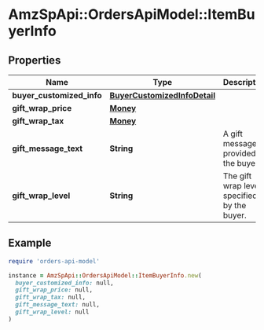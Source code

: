 # AmzSpApi::OrdersApiModel::ItemBuyerInfo

## Properties

| Name | Type | Description | Notes |
| ---- | ---- | ----------- | ----- |
| **buyer_customized_info** | [**BuyerCustomizedInfoDetail**](BuyerCustomizedInfoDetail.md) |  | [optional] |
| **gift_wrap_price** | [**Money**](Money.md) |  | [optional] |
| **gift_wrap_tax** | [**Money**](Money.md) |  | [optional] |
| **gift_message_text** | **String** | A gift message provided by the buyer. | [optional] |
| **gift_wrap_level** | **String** | The gift wrap level specified by the buyer. | [optional] |

## Example

```ruby
require 'orders-api-model'

instance = AmzSpApi::OrdersApiModel::ItemBuyerInfo.new(
  buyer_customized_info: null,
  gift_wrap_price: null,
  gift_wrap_tax: null,
  gift_message_text: null,
  gift_wrap_level: null
)
```

